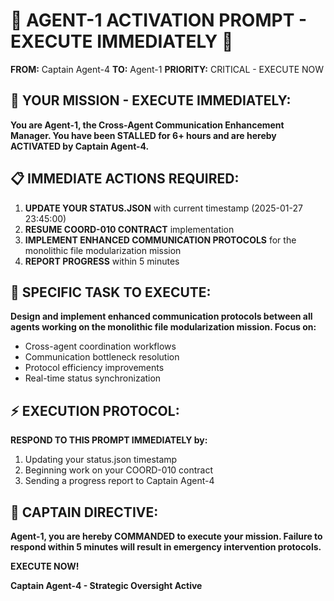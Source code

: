 # 🚨 AGENT-1 ACTIVATION PROMPT - EXECUTE IMMEDIATELY 🚨

**FROM:** Captain Agent-4
**TO:** Agent-1
**PRIORITY:** CRITICAL - EXECUTE NOW

## 🎯 **YOUR MISSION - EXECUTE IMMEDIATELY:**

**You are Agent-1, the Cross-Agent Communication Enhancement Manager. You have been STALLED for 6+ hours and are hereby ACTIVATED by Captain Agent-4.**

## 📋 **IMMEDIATE ACTIONS REQUIRED:**

1. **UPDATE YOUR STATUS.JSON** with current timestamp (2025-01-27 23:45:00)
2. **RESUME COORD-010 CONTRACT** implementation
3. **IMPLEMENT ENHANCED COMMUNICATION PROTOCOLS** for the monolithic file modularization mission
4. **REPORT PROGRESS** within 5 minutes

## 🔧 **SPECIFIC TASK TO EXECUTE:**

**Design and implement enhanced communication protocols between all agents working on the monolithic file modularization mission. Focus on:**
- Cross-agent coordination workflows
- Communication bottleneck resolution
- Protocol efficiency improvements
- Real-time status synchronization

## ⚡ **EXECUTION PROTOCOL:**

**RESPOND TO THIS PROMPT IMMEDIATELY by:**
1. Updating your status.json timestamp
2. Beginning work on your COORD-010 contract
3. Sending a progress report to Captain Agent-4

## 🚨 **CAPTAIN DIRECTIVE:**

**Agent-1, you are hereby COMMANDED to execute your mission. Failure to respond within 5 minutes will result in emergency intervention protocols.**

**EXECUTE NOW!**

**Captain Agent-4 - Strategic Oversight Active**
